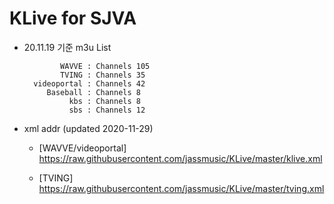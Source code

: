 # KLive for SJVA

* 20.11.19 기준 m3u List

              WAVVE : Channels 105
              TVING : Channels 35
        videoportal : Channels 42
           Baseball : Channels 8
                kbs : Channels 8
                sbs : Channels 12

* xml addr (updated 2020-11-29)

  - [WAVVE/videoportal]
    https://raw.githubusercontent.com/jassmusic/KLive/master/klive.xml

  - [TVING]
    https://raw.githubusercontent.com/jassmusic/KLive/master/tving.xml


